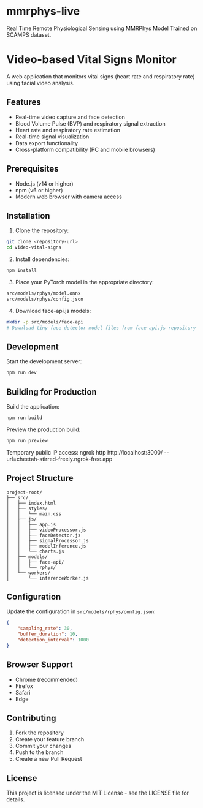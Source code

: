 # mmrphys-live
Real Time Remote Physiological Sensing using MMRPhys Model Trained on SCAMPS dataset.

# Video-based Vital Signs Monitor

A web application that monitors vital signs (heart rate and respiratory rate) using facial video analysis.

## Features

- Real-time video capture and face detection
- Blood Volume Pulse (BVP) and respiratory signal extraction
- Heart rate and respiratory rate estimation
- Real-time signal visualization
- Data export functionality
- Cross-platform compatibility (PC and mobile browsers)

## Prerequisites

- Node.js (v14 or higher)
- npm (v6 or higher)
- Modern web browser with camera access

## Installation

1. Clone the repository:

```bash
git clone <repository-url>
cd video-vital-signs
```

2. Install dependencies:

```bash
npm install
```

3. Place your PyTorch model in the appropriate directory:

```bash
src/models/rphys/model.onnx
src/models/rphys/config.json
```

4. Download face-api.js models:

```bash
mkdir -p src/models/face-api
# Download tiny face detector model files from face-api.js repository
```

## Development

Start the development server:

```bash
npm run dev
```

## Building for Production

Build the application:

```bash
npm run build
```

Preview the production build:

```bash
npm run preview
```

Temporary public IP access:
ngrok http http://localhost:3000/ --url=cheetah-stirred-freely.ngrok-free.app

## Project Structure

```
project-root/
├── src/
│   ├── index.html
│   ├── styles/
│   │   └── main.css
│   ├── js/
│   │   ├── app.js
│   │   ├── videoProcessor.js
│   │   ├── faceDetector.js
│   │   ├── signalProcessor.js
│   │   ├── modelInference.js
│   │   └── charts.js
│   ├── models/
│   │   ├── face-api/
│   │   └── rphys/
│   └── workers/
│       └── inferenceWorker.js
```

## Configuration

Update the configuration in `src/models/rphys/config.json`:

```json
{
    "sampling_rate": 30,
    "buffer_duration": 10,
    "detection_interval": 1000
}
```

## Browser Support

- Chrome (recommended)
- Firefox
- Safari
- Edge

## Contributing

1. Fork the repository
2. Create your feature branch
3. Commit your changes
4. Push to the branch
5. Create a new Pull Request

## License

This project is licensed under the MIT License - see the LICENSE file for details.
